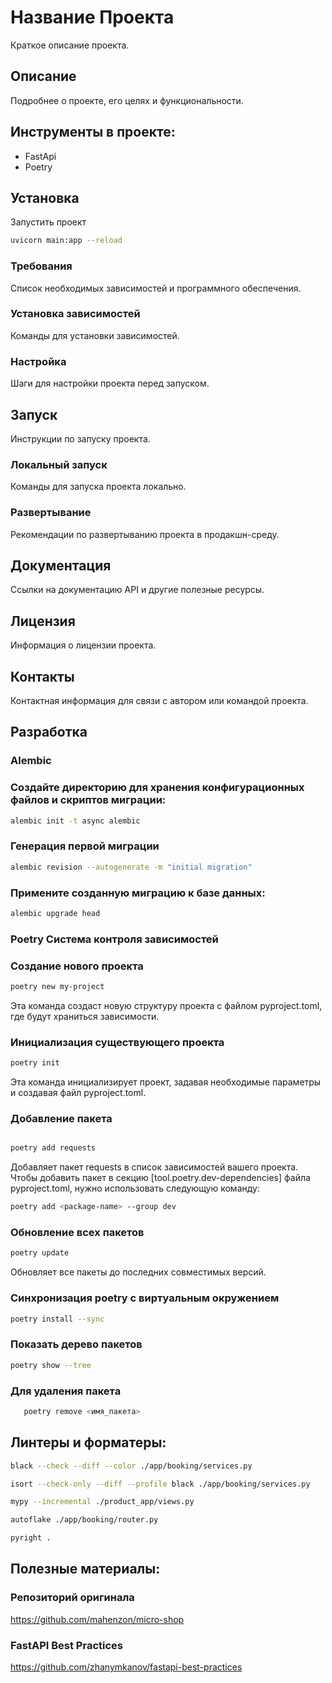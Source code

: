 # Название Проекта

Краткое описание проекта.

## Описание

Подробнее о проекте, его целях и функциональности.

## Инструменты в проекте:
* FastApi
* Poetry


## Установка

Запустить проект
```bash
uvicorn main:app --reload

```

### Требования

Список необходимых зависимостей и программного обеспечения.

### Установка зависимостей

Команды для установки зависимостей.

### Настройка

Шаги для настройки проекта перед запуском.

## Запуск

Инструкции по запуску проекта.

### Локальный запуск

Команды для запуска проекта локально.

### Развертывание

Рекомендации по развертыванию проекта в продакшн-среду.

## Документация

Ссылки на документацию API и другие полезные ресурсы.

## Лицензия

Информация о лицензии проекта.

## Контакты

Контактная информация для связи с автором или командой проекта.


## Разработка

### Alembic

### Создайте директорию для хранения конфигурационных файлов и скриптов миграции:
```bash
alembic init -t async alembic
```

### Генерация первой миграции
```bash
alembic revision --autogenerate -m "initial migration"
```

### Примените созданную миграцию к базе данных:
```bash
alembic upgrade head
```

### Poetry Система контроля зависимостей
### Создание нового проекта

```Bash
poetry new my-project
```
Эта команда создаст новую структуру проекта с файлом pyproject.toml, где будут храниться зависимости.

### Инициализация существующего проекта

```Bash
poetry init
```
Эта команда инициализирует проект, задавая необходимые параметры и создавая файл pyproject.toml.

### Добавление пакета

```Bash

poetry add requests
```
Добавляет пакет requests в список зависимостей вашего проекта.
Чтобы добавить пакет в секцию [tool.poetry.dev-dependencies] файла pyproject.toml, нужно использовать следующую команду:

```Bash
poetry add <package-name> --group dev
```

### Обновление всех пакетов

```Bash
poetry update
```
Обновляет все пакеты до последних совместимых версий.


### Синхронизация poetry с виртуальным окружением
```Bash
poetry install --sync
```


### Показать дерево пакетов
```Bash
poetry show --tree
```

### Для удаления пакета
```Bash
   poetry remove <имя_пакета>
```

## Линтеры и форматеры:
```bash
black --check --diff --color ./app/booking/services.py
```

```bash
isort --check-only --diff --profile black ./app/booking/services.py
```

```bash
mypy --incremental ./product_app/views.py 
```

```bash
autoflake ./app/booking/router.py
```

```bash
pyright .
```


## Полезные материалы:

### Репозиторий оригинала
https://github.com/mahenzon/micro-shop

### FastAPI Best Practices 
https://github.com/zhanymkanov/fastapi-best-practices


